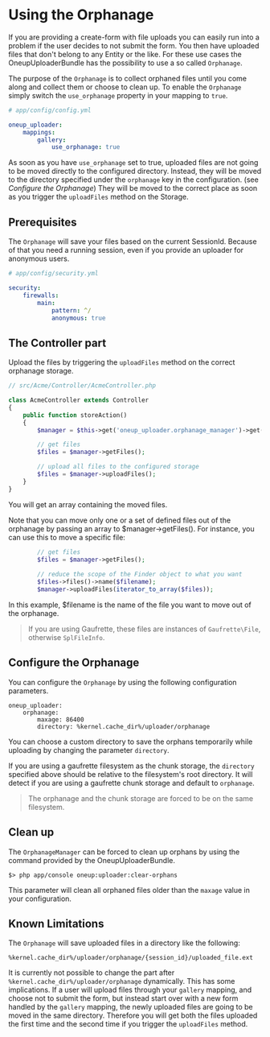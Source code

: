 Using the Orphanage
===================

If you are providing a create-form with file uploads you can easily run into a problem if the user decides to not submit the form. You then have uploaded files that don't belong to any Entity or the like. For these use cases the OneupUploaderBundle has the possibility to use a so called `Orphanage`.

The purpose of the `Orphanage` is to collect orphaned files until you come along and collect them or choose to clean up. To enable the `Orphanage` simply switch the `use_orphanage` property in your mapping to `true`.

```yaml
# app/config/config.yml

oneup_uploader:
    mappings:
        gallery:
            use_orphanage: true
```

As soon as you have `use_orphanage` set to true, uploaded files are not going to be moved directly to the configured directory. Instead, they will be moved to the directory specified under the `orphanage` key in the configuration. (see _Configure the Orphanage_)
They will be moved to the correct place as soon as you trigger the `uploadFiles` method on the Storage.

## Prerequisites
The `Orphanage` will save your files based on the current SessionId. Because of that you need a running session, even if you provide an uploader for anonymous users.

```yaml
# app/config/security.yml

security:
    firewalls:
        main:
            pattern: ^/
            anonymous: true
```

## The Controller part
Upload the files by triggering the `uploadFiles` method on the correct orphanage storage.

```php
// src/Acme/Controller/AcmeController.php

class AcmeController extends Controller
{
    public function storeAction()
    {
        $manager = $this->get('oneup_uploader.orphanage_manager')->get('gallery');

        // get files
        $files = $manager->getFiles();

        // upload all files to the configured storage
        $files = $manager->uploadFiles();
    }
}
```

You will get an array containing the moved files.

Note that you can move only one or a set of defined files out of the orphanage by passing an array to $manager->getFiles().
For instance, you can use this to move a specific file:
```php
        // get files
        $files = $manager->getFiles();
        
        // reduce the scope of the Finder object to what you want
        $files->files()->name($filename);
        $manager->uploadFiles(iterator_to_array($files));
```
In this example, $filename is the name of the file you want to move out of the orphanage.

> If you are using Gaufrette, these files are instances of `Gaufrette\File`, otherwise `SplFileInfo`.

## Configure the Orphanage
You can configure the `Orphanage` by using the following configuration parameters.

```
oneup_uploader:
    orphanage:
        maxage: 86400
        directory: %kernel.cache_dir%/uploader/orphanage
```

You can choose a custom directory to save the orphans temporarily while uploading by changing the parameter `directory`.

If you are using a gaufrette filesystem as the chunk storage, the ```directory``` specified above should be
relative to the filesystem's root directory. It will detect if you are using a gaufrette chunk storage
and default to ```orphanage```.

> The orphanage and the chunk storage are forced to be on the same filesystem.

## Clean up
The `OrphanageManager` can be forced to clean up orphans by using the command provided by the OneupUploaderBundle.

    $> php app/console oneup:uploader:clear-orphans

This parameter will clean all orphaned files older than the `maxage` value in your configuration.

## Known Limitations
The `Orphanage` will save uploaded files in a directory like the following:

    %kernel.cache_dir%/uploader/orphanage/{session_id}/uploaded_file.ext

It is currently not possible to change the part after `%kernel.cache_dir%/uploader/orphanage` dynamically. This has some implications. If a user will upload files through your `gallery` mapping, and choose not to submit the form, but instead start over with a new form handled by the `gallery` mapping, the newly uploaded files are going to be moved in the same directory. Therefore you will get both the files uploaded the first time and the second time if you trigger the `uploadFiles` method.
